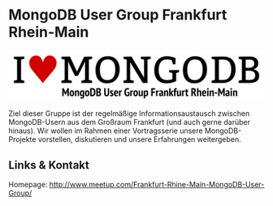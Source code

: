 # MongoDB User Group Frankfurt Rhein-Main
![MongoDB User Group Frankfurt Rhein-Main](./mongodbfrm.logo.png)

Ziel dieser Gruppe ist der regelmäßige Informationsaustausch zwischen MongoDB-Usern aus dem Großraum
Frankfurt (und auch gerne darüber hinaus). Wir wollen im Rahmen einer Vortragsserie unsere MongoDB-Projekte
vorstellen, diskutieren und unsere Erfahrungen weitergeben.


## Links &amp; Kontakt

Homepage: <http://www.meetup.com/Frankfurt-Rhine-Main-MongoDB-User-Group/>










